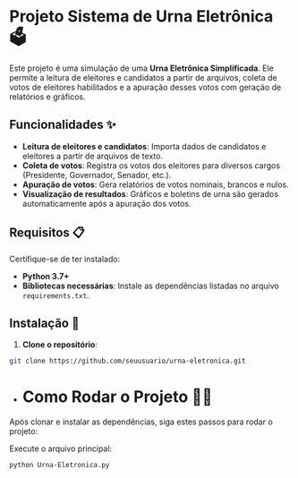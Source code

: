# Projeto Sistema de Urna Eletrônica 🗳️

Este projeto é uma simulação de uma **Urna Eletrônica Simplificada**. Ele permite a leitura de eleitores e candidatos a partir de arquivos, coleta de votos de eleitores habilitados e a apuração desses votos com geração de relatórios e gráficos.

## Funcionalidades ✨
- **Leitura de eleitores e candidatos**: Importa dados de candidatos e eleitores a partir de arquivos de texto.
- **Coleta de votos**: Registra os votos dos eleitores para diversos cargos (Presidente, Governador, Senador, etc.).
- **Apuração de votos**: Gera relatórios de votos nominais, brancos e nulos.
- **Visualização de resultados**: Gráficos e boletins de urna são gerados automaticamente após a apuração dos votos.

## Requisitos 📋

Certifique-se de ter instalado:
- **Python 3.7+**
- **Bibliotecas necessárias**: Instale as dependências listadas no arquivo `requirements.txt`.

## Instalação 🚀

1. **Clone o repositório**:

```bash
git clone https://github.com/seuusuario/urna-eletronica.git

```

- # Como Rodar o Projeto 🏃‍♂️
Após clonar e instalar as dependências, siga estes passos para rodar o projeto:

Execute o arquivo principal:
```bash
python Urna-Eletronica.py


